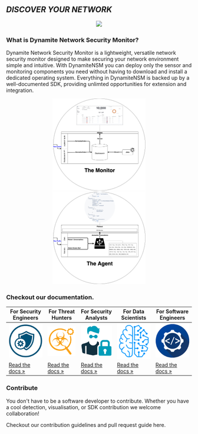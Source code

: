  ## *DISCOVER YOUR NETWORK*

<p align="center">
 <a href="http://dynamite.ai"><img src="https://github.com/vlabsio/dynamite-nsm/raw/master/img/dynamite_analytics.png" width="450" height="auto"></a>
</p>

### What is Dynamite Network Security Monitor?

Dynamite Network Security Monitor is a lightweight, versatile network security monitor designed to make securing your network environment simple and intuitive. With DynamiteNSM you can deploy only the sensor and monitoring components you need without having to download and install a dedicated operating system. Everything in DynamiteNSM is backed up by a well-documented SDK, providing unlimted opportunities for extension and integration.
<p align="center">
    <img src="img/arch_monitor.png" width="50%" height="auto">
    <img src="img/arch_agent.png" width="50%" height="auto">
</p>


### Checkout our documentation.

| For Security Engineers                           | For Threat Hunters                           | For Security Analysts                           | For Data Scientists                         | For Software Engineers                      |
|--------------------------------------------------|----------------------------------------------|-------------------------------------------------|---------------------------------------------|---------------------------------------------|
| ![img.png](docs/data/img/security_engineers_icon.png) | ![img.png](docs/data/img/threat_hunting_icon.png) | ![img.png](docs/data/img/security_analysts_icon.png) | ![img.png](docs/data/img/datascientist_icon.png) | ![img.png](docs/data/img/developers_icon.png)    |
| [Read the docs »](guides/for_security_engineers/)       | [Read the docs »](for_threat_hunters/)       | [Read the docs »](guides/for_security_analysts/)       | [Read the docs »](for_data_scientists/)     | [Read the docs »](guides/for_software_developers/) |

### Contribute

You don't have to be a software developer to contribute. 
Whether you have a cool detection, visualisation, or SDK contribution we welcome collaboration!

Checkout our contribution guidelines and pull request guide here.
